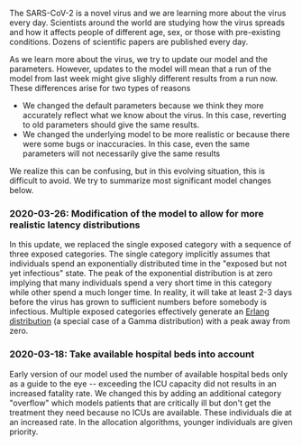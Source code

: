 The SARS-CoV-2 is a novel virus and we are learning more about the virus every day.
Scientists around the world are studying how the virus spreads and how it affects people of different age, sex, or those with pre-existing conditions.
Dozens of scientific papers are published every day.

As we learn more about the virus, we try to update our model and the parameters.
However, updates to the model will mean that a run of the model from last week might give slighly different results from a run now.
These differences arise for two types of reasons

 * We changed the default parameters because we think they more accurately reflect what we know about the virus. In this case, reverting to old parameters should give the same results.
 * We changed the underlying model to be more realistic or because there were some bugs or inaccuracies. In this case, even the same parameters will not necessarily give the same results

We realize this can be confusing, but in this evolving situation, this is difficult to avoid.
We try to summarize most significant model changes below.


### 2020-03-26: Modification of the model to allow for more realistic latency distributions

In this update, we replaced the single exposed category with a sequence of three exposed categories.
The single category implicitly assumes that individuals spend an exponentially distributed time in the "exposed but not yet infectious" state.
The peak of the exponential distribution is at zero implying that many individuals spend a very short time in this category while other spend a much longer time.
In reality, it will take at least 2-3 days before the virus has grown to sufficient numbers before somebody is infectious.
Multiple exposed categories effectively generate an [Erlang distribution](https://en.wikipedia.org/wiki/Erlang_distribution) (a special case of a Gamma distribution) with a peak away from zero.

### 2020-03-18: Take available hospital beds into account

Early version of our model used the number of available hospital beds only as a guide to the eye -- exceeding the ICU capacity did not results in an increased fatality rate.
We changed this by adding an additional category "overflow" which models patients that are critically ill but don't get the treatment they need because no ICUs are available.
These individuals die at an increased rate.
In the allocation algorithms, younger individuals are given priority.



